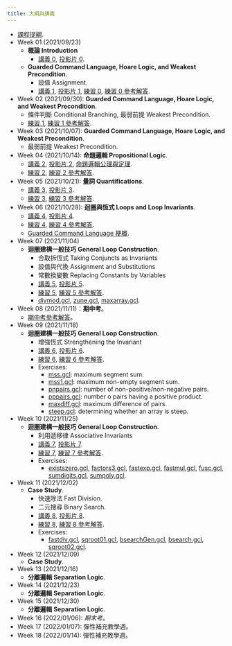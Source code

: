 ```yaml
---
title: 大綱與講義
---
```



* [課程提綱](../assets/syllabus.pdf).
* Week 01 (2021/09/23)
  * **概論 Introduction**
    * [講義 0](../assets/handouts_00.pdf), [投影片 0](../assets/slides_00.pdf).
  * **Guarded Command Language, Hoare Logic, and Weakest Precondition**.
    * 設值 Assignment.
    * [講義 1](../assets/handouts_01.pdf), [投影片 1](../assets/slides_01.pdf),
      [練習 0](../assets/practicals_00.pdf),
      [練習 0 參考解答](../assets/practicals_00_sols.pdf).
* Week 02 (2021/09/30): **Guarded Command Language, Hoare Logic, and Weakest Precondition**.
  * 條件判斷 Conditional Branching, 最弱前提 Weakest Precondition.
  * [練習 1](../assets/practicals_01.pdf), [練習 1 參考解答](../assets/practicals_01_sols.pdf).
* Week 03 (2021/10/07): **Guarded Command Language, Hoare Logic, and Weakest Precondition**.
  * 最弱前提 Weakest Precondition.
* Week 04 (2021/10/14): **命題邏輯 Propositional Logic**.
  * [講義 2](../assets/handouts_02.pdf), [投影片 2](../assets/slides_02.pdf), [命題邏輯公理與定理](../assets/theorems_prop.pdf).
  * [練習 2](../assets/practicals_02.pdf), [練習 2 參考解答](../assets/practicals_02_sols.pdf).
* Week 05 (2021/10/21): **量詞 Quantifications**.
  * [講義 3](../assets/handouts_03.pdf), [投影片 3](../assets/slides_03.pdf).
  * [練習 3](../assets/practicals_03.pdf), [練習 3 參考解答](../assets/practicals_03_sols.pdf).
* Week 06 (2021/10/28): **迴圈與恆式 Loops and Loop Invariants**.
  * [講義 4](../assets/handouts_04.pdf), [投影片 4](../assets/slides_04.pdf).
  * [練習 4](../assets/practicals_04.pdf), [練習 4 參考解答](../assets/practicals_04_sols.pdf).
  * [Guarded Command Language 梗概](../assets/gcl-summary.pdf).
* Week 07 (2021/11/04)
  * **迴圈建構一般技巧 General Loop Construction**.
    * 合取拆恆式 Taking Conjuncts as Invariants
    * 設值與代換 Assignment and Substitutions
    * 常數換變數 Replacing Constants by Variables
    * [講義 5](../assets/handouts_05.pdf), [投影片 5](../assets/slides_05.pdf).
    * [練習 5](../assets/practicals_05.pdf), [練習 5 參考解答](../assets/practicals_05_sols.pdf).
    * [divmod.gcl](../assets/divmod.gcl), [zune.gcl](../assets/zune.gcl), [maxarray.gcl](../assets/maxarray.gcl).
* Week 08 (2021/11/11)：**期中考**。
  * [期中考參考解答](../assets/midterm_sols.pdf)。
* Week 09 (2021/11/18)
  * **迴圈建構一般技巧 General Loop Construction**.
    * 增強恆式 Strengthening the Invariant
    * [講義 6](../assets/handouts_06.pdf), [投影片 6](../assets/slides_06.pdf).
    * [練習 6](../assets/practicals_06.pdf), [練習 6 參考解答](../assets/practicals_06_sols.pdf).
    * Exercises:
      * [mss.gcl](../assets/mss.gcl): maximum segment sum.
      * [mss1.gcl](../assets/mss1.gcl): maximum non-empty segment sum.
      * [pnpairs.gcl](../assets/pnpairs.gcl): number of non-positive/non-negative pairs.
      * [pppairs.gcl](../assets/pppairs.gcl): number o pairs having a positive product.
      * [maxdiff.gcl](../assets/maxdiff.gcl): maximum difference of pairs.
      * [steep.gcl](../assets/steep.gcl): determining whether an array is steep.
* Week 10 (2021/11/25)
  * **迴圈建構一般技巧 General Loop Construction**.
    * 利用遞移律 Associative Invariants
    * [講義 7](../assets/handouts_07.pdf), [投影片 7](../assets/slides_07.pdf).
    * [練習 7](../assets/practicals_07.pdf), [練習 7 參考解答](../assets/practicals_07_sols.pdf).
    * Exercises:
      * [existszero.gcl](../assets/existszero.gcl), [factors3.gcl](../assets/factors3.gcl), [fastexp.gcl](../assets/fastexp.gcl), [fastmul.gcl](../assets/fastmul.gcl), [fusc.gcl](../assets/fusc.gcl), [sumdigits.gcl](../assets/sumdigits.gcl), [sumpoly.gcl](../assets/sumpoly.gcl).
* Week 11 (2021/12/02)
  * **Case Study**.
    * 快速除法 Fast Division.
    * 二元搜尋 Binary Search.
    * [講義 8](../assets/handouts_08.pdf), [投影片 8](../assets/slides_08.pdf).
    * [練習 8](../assets/practicals_08.pdf), [練習 8 參考解答](../assets/practicals_08_sols.pdf).
    * Exercises:
      * [fastdiv.gcl](../assets/fastdiv.gcl), [sqroot01.gcl](../assets/sqroot01.gcl), [bsearchGen.gcl](../assets/bsearchGen.gcl), [bsearch.gcl](../assets/bsearch.gcl), [sqroot02.gcl](../assets/sqroot02.gcl).
* Week 12 (2021/12/09)
  * **Case Study**.
* Week 13 (2021/12/16)
  * **分離邏輯 Separation Logic**.
* Week 14 (2021/12/23)
  * **分離邏輯 Separation Logic**.
* Week 15 (2021/12/30)
  * **分離邏輯 Separation Logic**.
* Week 16 (2022/01/06): *期末考*。
* Week 17 (2022/01/07): 彈性補充教學週。
* Week 18 (2022/01/14): 彈性補充教學週。
